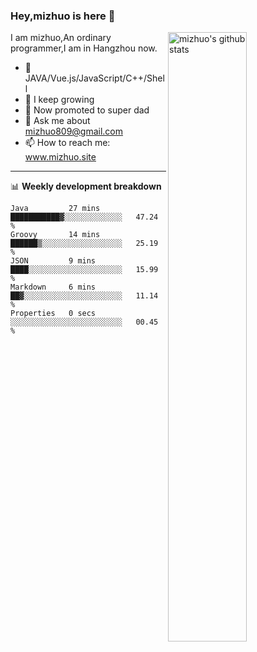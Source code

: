 ### Hey,mizhuo is here 👋

<img align="right" alt="mizhuo's github stats" width="50%" src="https://github-readme-stats.vercel.app/api?username=mizhuo&theme=tokyonight&show_icons=true">

I am mizhuo,An ordinary programmer,I am in Hangzhou now.

- 🔭 JAVA/Vue.js/JavaScript/C++/Shell
- 🌱 I keep growing
- 🤔 Now promoted to super dad
- 💬 Ask me about mizhuo809@gmail.com
- 📫 How to reach me: www.mizhuo.site

---
📊 **Weekly development breakdown**

<!--START_SECTION:waka-->

```text
Java         27 mins         ███████████▓░░░░░░░░░░░░░   47.24 %
Groovy       14 mins         ██████▒░░░░░░░░░░░░░░░░░░   25.19 %
JSON         9 mins          ████░░░░░░░░░░░░░░░░░░░░░   15.99 %
Markdown     6 mins          ██▓░░░░░░░░░░░░░░░░░░░░░░   11.14 %
Properties   0 secs          ░░░░░░░░░░░░░░░░░░░░░░░░░   00.45 %
```

<!--END_SECTION:waka-->

